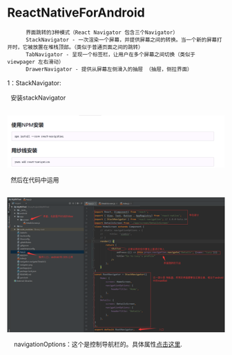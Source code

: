# ReactNativeForAndroid


          界面跳转的3种模式（React Navigator 包含三个Navigator）
          StackNavigator - 一次渲染一个屏幕，并提供屏幕之间的转换。当一个新的屏幕打开时，它被放置在堆栈顶部。（类似于普通页面之间的跳转）
          TabNavigator - 呈现一个标签栏，让用户在多个屏幕之间切换（类似于 viewpager 左右滑动）
          DrawerNavigator - 提供从屏幕左侧滑入的抽屉 （抽屉，侧拉界面）
        
 
1：StackNavigator:

   安装stackNavigator
            
           ![](https://github.com/xiebinJava/ReactNativeForAndroid/blob/master/navigator.png?raw=true)
           
   然后在代码中运用 
          
            ![](https://github.com/xiebinJava/ReactNativeForAndroid/blob/master/stackNavigator.png?raw=true)
   
  
   navigationOptions：这个是控制导航栏的。具体属性[点击这里](https://reactnavigation.org/docs/navigators/stack).
       

